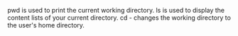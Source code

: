pwd is used to print the current working directory.
ls is used to display the content lists of your current directory.
cd - changes the working directory to the user's home directory.

